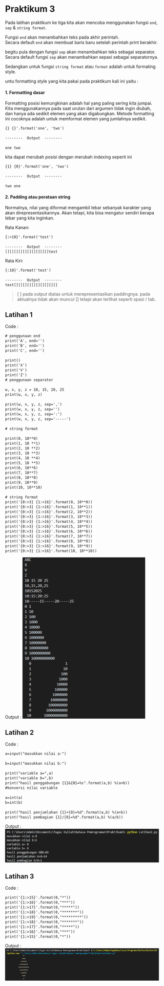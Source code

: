 # Praktikum 3


Pada latihan praktikum ke tiga kita akan mencoba menggunakan fungsi `end`, `sep` & `string format`.

Fungsi `end` akan menambahkan teks pada akhir perintah.\
Secara default `end` akan membuat baris baru setelah perintah print berakhir.

begitu pula dengan fungsi `sep` akan menambahkan teks sebagai separator.\
Secara default fungsi `sep` akan menambahkan sepasi sebagai separatornya.

Sedangkan untuk fungsi `string format` atau `format` adalah untuk formating style.

untu formatting style yang kita pakai pada praktikum kali ini yaitu :
 
#### 1. Formatting dasar
 Formatting posisi kemungkinan adalah hal yang paling sering kita jumpai. Kita menggunakannya pada saat urutan dari argumen tidak ingin diubah, dan hanya ada sedikit elemen yang akan digabungkan. Metode formatting ini cocoknya adalah untuk memformat elemen yang jumlahnya sedikit.

 ```
 {} {}'.format('one', 'two')

 --------  Output  --------

 one two
 ```

 kita dapat merubah posisi dengan merubah indexing seperti ini 
  ```
 {1} {0}'.format('one', 'two')

 --------  Output  --------

 two one
 ```

#### 2. Padding atau perataan string
 Normalnya, nilai yang diformat mengambil lebar sebanyak karakter yang akan direpresentasikannya. Akan tetapi, kita bisa mengatur sendiri berapa lebar yang kita inginkan.

Rata Kanan:
```
{:>10}'.format('test')

--------  Output  --------
[][][][][][][][][][]test

```

Rata Kiri:
```
{:10}'.format('test')

--------  Output  --------
test[][][][][][][][][][]
```
> [ ] pada output diatas untuk merepresentasikan paddingnya. pada aktualnya tidak akan muncul [] tetapi akan terlihat seperti spasi / tab.

## Latihan 1
Code :
```
# penggunaan end
print('A', end='')
print('B', end='')
print('C', end='')

print()
print('X')
print('V')
print('Z')
# penggunaan separator

w, x, y, z = 10, 15, 20, 25
print(w, x, y, z)

print(w, x, y, z, sep=',')
print(w, x, y, z, sep='')
print(w, x, y, z, sep=':')
print(w, x, y, z, sep='-----')

# string format

print(0, 10**0)
print(1, 10 **1)
print(2, 10 **2)
print(3, 10 **3)
print(4, 10 **4)
print(5, 10 **5)
print(6, 10**6)
print(7, 10**7)
print(8, 10**8)
print(9, 10**9)
print(10, 10**10)

# string format
print('{0:>3} {1:>16}'.format(0, 10**0))
print('{0:>3} {1:>16}'.format(1, 10**1))
print('{0:>3} {1:>16}'.format(2, 10**2))
print('{0:>3} {1:>16}'.format(3, 10**3))
print('{0:>3} {1:>16}'.format(4, 10**4))
print('{0:>3} {1:>16}'.format(5, 10**5))
print('{0:>3} {1:>16}'.format(6, 10**6))
print('{0:>3} {1:>16}'.format(7, 10**7))
print('{0:>3} {1:>16}'.format(8, 10**8))
print('{0:>3} {1:>16}'.format(9, 10**9))
print('{0:>3} {1:>16}'.format(10, 10**10))

```
Output :
!["Output Latihan 1](/Screenshot/SS-output-Lat1.png)



## Latihan 2
Code :
```
a=input("masukkan nilai a:")

b=input("masukkan nilai b:")

print("variable a=",a)
print("variable b=",b)
print("hasil penggabungan {1}&{0}=%s".format(a,b) %(a+b))
#konversi nilai variable

a=int(a)
b=int(b)

print("hasil penjumlahan {1}+{0}=%d".format(a,b) %(a+b))
print("hasil pembagian {1}/{0}=%d".format(a,b) %(a/b))
```

Output :
![""Output Latihan 2](/Screenshot/SS-output-Lat2.png)

## Latihan 3
Code :
```
print('{1:>15}'.format(0,"*"))
print('{1:>16}'.format(0,"***"))
print('{1:>17}'.format(0,"*****"))
print('{1:>18}'.format(0,"*******"))
print('{1:>19}'.format(0,"*********"))
print('{1:>18}'.format(0,"*******"))
print('{1:>17}'.format(0,"*****"))
print('{1:>16}'.format(0,"***"))
print('{1:>15}'.format(0,"*"))
```
Output : 
!["Output Latihan 3"](/Screenshot/SS-output-Lat3.png)